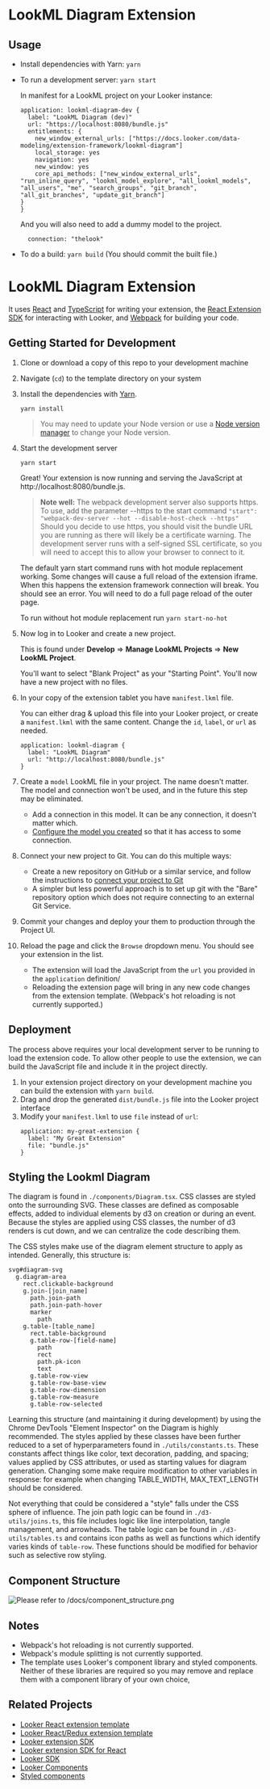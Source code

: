 # LookML Diagram Extension

## Usage

- Install dependencies with Yarn: `yarn`
- To run a development server: `yarn start`

  In manifest for a LookML project on your Looker instance:

  ```
  application: lookml-diagram-dev {
    label: "LookML Diagram (dev)"
    url: "https://localhost:8080/bundle.js"
    entitlements: {
      new_window_external_urls: ["https://docs.looker.com/data-modeling/extension-framework/lookml-diagram"]
      local_storage: yes
      navigation: yes
      new_window: yes
      core_api_methods: ["new_window_external_urls", "run_inline_query", "lookml_model_explore", "all_lookml_models", "all_users", "me", "search_groups", "git_branch", "all_git_branches", "update_git_branch"]
  }
  }
  ```
  
  And you will also need to add a dummy model to the project.
  
  ```
    connection: "thelook"
  ```

- To do a build: `yarn build` (You should commit the built file.)



# LookML Diagram Extension

It uses [React](https://reactjs.org/) and [TypeScript](https://www.typescriptlang.org/) for writing your extension, the [React Extension SDK](https://github.com/looker-open-source/extension-sdk-react) for interacting with Looker, and [Webpack](https://webpack.js.org/) for building your code.

## Getting Started for Development

1. Clone or download a copy of this repo to your development machine
2. Navigate (`cd`) to the template directory on your system
3. Install the dependencies with [Yarn](https://yarnpkg.com/).

    ```
    yarn install
    ```

    > You may need to update your Node version or use a [Node version manager](https://github.com/nvm-sh/nvm) to change your Node version.
4.  Start the development server
    ```
    yarn start
    ```

    Great! Your extension is now running and serving the JavaScript at http://localhost:8080/bundle.js.

    > __Note well:__ The webpack development server also supports https. To use, add the parameter --https to the start command
    `"start": "webpack-dev-server --hot --disable-host-check --https"`
    Should you decide to use https, you should visit the bundle URL you are running as there will likely be a certificate warning. The development server runs with a self-signed SSL certificate, so you will need to accept this to allow your browser to connect to it.

    The default yarn start command runs with hot module replacement working. Some changes will cause a full reload of the extension iframe. When this happens the extension framework connection will break. You should see an error. You will need to do a full page reload of the outer page.

    To run without hot module replacement run `yarn start-no-hot`

5. Now log in to Looker and create a new project.

   This is found under __Develop__ => __Manage LookML Projects__ => __New LookML Project__.

   You'll want to select "Blank Project" as your "Starting Point". You'll now have a new project with no files.
6. In your copy of the extension tablet you have `manifest.lkml` file.

    You can either drag & upload this file into your Looker project, or create a `manifest.lkml` with the same content. Change the `id`, `label`, or `url` as needed.

    ```
    application: lookml-diagram {
      label: "LookML Diagram"
      url: "http://localhost:8080/bundle.js"
    }
    ```

7. Create a `model` LookML file in your project. The name doesn't matter. The model and connection won't be used, and in the future this step may be eliminated.
    - Add a connection in this model. It can be any connection, it doesn't matter which.
    - [Configure the model you created](https://docs.looker.com/data-modeling/getting-started/create-projects#configuring_a_model) so that it has access to some connection.

8. Connect your new project to Git. You can do this multiple ways:
    - Create a new repository on GitHub or a similar service, and follow the instructions to [connect your project to Git](https://docs.looker.com/data-modeling/getting-started/setting-up-git-connection)
    - A simpler but less powerful approach is to set up git with the "Bare" repository option which does not require connecting to an external Git Service.

9.  Commit your changes and deploy your them to production through the Project UI.
10. Reload the page and click the `Browse` dropdown menu. You should see your extension in the list.
    - The extension will load the JavaScript from the `url` you provided in the `application` definition/
    - Reloading the extension page will bring in any new code changes from the extension template. (Webpack's hot reloading is not currently supported.)

## Deployment

The process above requires your local development server to be running to load the extension code. To allow other people to use the extension, we can build the JavaScript file and include it in the project directly.

1. In your extension project directory on your development machine you can build the extension with `yarn build`.
2. Drag and drop the generated `dist/bundle.js` file into the Looker project interface
3. Modify your `manifest.lkml` to use `file` instead of `url`:
    ```
    application: my-great-extension {
      label: "My Great Extension"
      file: "bundle.js"
    }
    ```

## Styling the Lookml Diagram
The diagram is found in `./components/Diagram.tsx`. CSS classes are styled onto the surrounding SVG. These classes are defined as composable effects, added to individual elements by d3 on creation or during an event. Because the styles are applied using CSS classes, the number of d3 renders is cut down, and we can centralize the code describing them. 

The CSS styles make use of the diagram element structure to apply as intended. Generally, this structure is:
```
svg#diagram-svg
  g.diagram-area
    rect.clickable-background
    g.join-[join_name]
      path.join-path
      path.join-path-hover
      marker
        path
    g.table-[table_name]
      rect.table-background
      g.table-row-[field-name]
        path
        rect
        path.pk-icon
        text
      g.table-row-view
      g.table-row-base-view
      g.table-row-dimension
      g.table-row-measure
      g.table-row-selected
```
Learning this structure (and maintaining it during development) by using the Chrome DevTools "Element Inspector" on the Diagram is highly recommended. The styles applied by these classes have been further reduced to a set of hyperparameters found in `./utils/constants.ts`. These constants affect things like color, text decoration, padding, and spacing; values applied by CSS attributes, or used as starting values for diagram generation. Changing some make require modification to other variables in response: for example when changing TABLE_WIDTH, MAX_TEXT_LENGTH should be considered. 

Not everything that could be considered a "style" falls under the CSS sphere of influence. The join path logic can be found in `./d3-utils/joins.ts`, this file includes logic like line interpolation, tangle management, and arrowheads. The table logic can be found in `./d3-utils/tables.ts` and contains icon paths as well as functions which identify varies kinds of `table-row`. These functions should be modified for behavior such as selective row styling.

## Component Structure
![Please refer to `/docs/component_structure.png`](http://url/to/img.png)


      
## Notes

- Webpack's hot reloading is not currently supported.
- Webpack's module splitting is not currently supported.
- The template uses Looker's component library and styled components. Neither of these libraries are required so you may remove and replace them with a component library of your own choice,

## Related Projects

- [Looker React extension template](https://github.com/looker-open-source/extension-template-react)
- [Looker React/Redux extension template ](https://github.com/looker-open-source/extension-template-redux)
- [Looker extension SDK](https://www.npmjs.com/package/@looker/extension-sdk)
- [Looker extension SDK for React](https://www.npmjs.com/package/@looker/extension-sdk-react)
- [Looker SDK](https://www.npmjs.com/package/@looker/sdk)
- [Looker Components](https://components.looker.com/)
- [Styled components](https://www.styled-components.com/docs)
